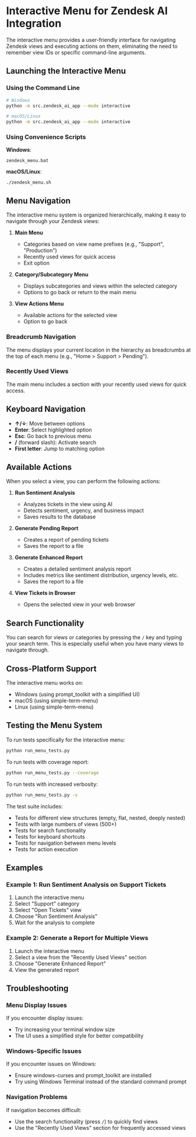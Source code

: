 # Interactive Menu for Zendesk AI Integration

The interactive menu provides a user-friendly interface for navigating Zendesk views and executing actions on them, eliminating the need to remember view IDs or specific command-line arguments.

## Launching the Interactive Menu

### Using the Command Line

```bash
# Windows
python -m src.zendesk_ai_app --mode interactive

# macOS/Linux
python -m src.zendesk_ai_app --mode interactive
```

### Using Convenience Scripts

**Windows**:
```
zendesk_menu.bat
```

**macOS/Linux**:
```
./zendesk_menu.sh
```

## Menu Navigation

The interactive menu system is organized hierarchically, making it easy to navigate through your Zendesk views:

1. **Main Menu**
   - Categories based on view name prefixes (e.g., "Support", "Production")
   - Recently used views for quick access
   - Exit option

2. **Category/Subcategory Menu**
   - Displays subcategories and views within the selected category
   - Options to go back or return to the main menu

3. **View Actions Menu**
   - Available actions for the selected view
   - Option to go back

### Breadcrumb Navigation

The menu displays your current location in the hierarchy as breadcrumbs at the top of each menu (e.g., "Home > Support > Pending").

### Recently Used Views

The main menu includes a section with your recently used views for quick access.

## Keyboard Navigation

- **↑/↓**: Move between options
- **Enter**: Select highlighted option
- **Esc**: Go back to previous menu
- **/** (forward slash): Activate search
- **First letter**: Jump to matching option

## Available Actions

When you select a view, you can perform the following actions:

1. **Run Sentiment Analysis**
   - Analyzes tickets in the view using AI
   - Detects sentiment, urgency, and business impact
   - Saves results to the database

2. **Generate Pending Report**
   - Creates a report of pending tickets
   - Saves the report to a file

3. **Generate Enhanced Report**
   - Creates a detailed sentiment analysis report
   - Includes metrics like sentiment distribution, urgency levels, etc.
   - Saves the report to a file

4. **View Tickets in Browser**
   - Opens the selected view in your web browser

## Search Functionality

You can search for views or categories by pressing the `/` key and typing your search term. This is especially useful when you have many views to navigate through.

## Cross-Platform Support

The interactive menu works on:
- Windows (using prompt_toolkit with a simplified UI)
- macOS (using simple-term-menu)
- Linux (using simple-term-menu)

## Testing the Menu System

To run tests specifically for the interactive menu:

```bash
python run_menu_tests.py
```

To run tests with coverage report:

```bash
python run_menu_tests.py --coverage
```

To run tests with increased verbosity:

```bash
python run_menu_tests.py -v
```

The test suite includes:
- Tests for different view structures (empty, flat, nested, deeply nested)
- Tests with large numbers of views (500+)
- Tests for search functionality
- Tests for keyboard shortcuts
- Tests for navigation between menu levels
- Tests for action execution

## Examples

### Example 1: Run Sentiment Analysis on Support Tickets

1. Launch the interactive menu
2. Select "Support" category
3. Select "Open Tickets" view
4. Choose "Run Sentiment Analysis"
5. Wait for the analysis to complete

### Example 2: Generate a Report for Multiple Views

1. Launch the interactive menu
2. Select a view from the "Recently Used Views" section
3. Choose "Generate Enhanced Report"
4. View the generated report

## Troubleshooting

### Menu Display Issues

If you encounter display issues:
- Try increasing your terminal window size
- The UI uses a simplified style for better compatibility

### Windows-Specific Issues

If you encounter issues on Windows:
- Ensure windows-curses and prompt_toolkit are installed
- Try using Windows Terminal instead of the standard command prompt

### Navigation Problems

If navigation becomes difficult:
- Use the search functionality (press `/`) to quickly find views
- Use the "Recently Used Views" section for frequently accessed views
